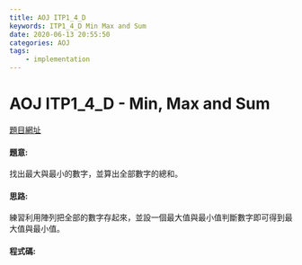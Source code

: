 ```yaml
---
title: AOJ ITP1_4_D
keywords: ITP1_4_D Min Max and Sum
date: 2020-06-13 20:55:50
categories: AOJ
tags:
    - implementation
---
```

# AOJ ITP1_4_D - Min, Max and Sum
[題目網址](https://onlinejudge.u-aizu.ac.jp/courses/lesson/2/ITP1/4/ITP1_4_D)

#### 題意:
找出最大與最小的數字，並算出全部數字的總和。
<!-- more -->
#### 思路:
練習利用陣列把全部的數字存起來，並設一個最大值與最小值判斷數字即可得到最大值與最小值。

#### 程式碼:
<script src="https://gist.github.com/Daviswww/4bba8f3100310e5ffd9f547656ee5046.js"></script>